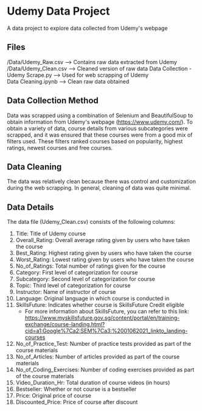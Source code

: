 # Udemy Data Project
 A data project to explore data collected from Udemy's webpage

## Files
/Data/Udemy_Raw.csv --> Contains raw data extracted from Udemy <br> 
/Data/Udemy_Clean.csv --> Cleaned version of raw data
Data Collection - Udemy Scrape.py --> Used for web scrapping of Udemy <br>
Data Cleaning.ipynb --> Clean raw data obtained


## Data Collection Method
Data was scrapped using a combination of Selenium and BeautifulSoup to obtain information from Udemy's webpage (https://www.udemy.com/). To obtain a variety of data, course details from various subcategories were scrapped, and it was ensured that these courses were from a good mix of filters used. These filters ranked courses based on popularity, highest ratings, newest courses and free courses. 

## Data Cleaning
The data was relatively clean because there was control and customization during the web scrapping. In general, cleaning of data was quite minimal. 

## Data Details
The data file (Udemy_Clean.csv) consists of the following columns: <br>
1. Title: Title of Udemy course
2. Overall_Rating: Overall average rating given by users who have taken the course
3. Best_Rating: Highest rating given by users who have taken the course
4. Worst_Rating: Lowest rating given by users who have taken the course
5. No_of_Ratings: Total number of ratings given for the course
6. Category: First level of categorization for course
7. Subcategory: Second level of categorization for course
8. Topic: Third level of categorization for course
9. Instructor: Name of instructor of course
10. Language: Original language in which course is conducted in
11. SkillsFuture: Indicates whether course is SkillsFuture Credit eligible 
    - For more information about SkillsFuture, you can refer to this link: https://www.myskillsfuture.gov.sg/content/portal/en/training-exchange/course-landing.html?cid=a1:Google%7Ca2:SEM%7Ca3:%2001062021_linkto_landing-courses
12. No_of_Practice_Test: Number of practice tests provided as part of the course materials
13. No_of_Articles: Number of articles provided as part of the course materials
14. No_of_Coding_Exercises: Number of coding exercises provided as part of the course materials
15. Video_Duration_Hr: Total duration of course videos (in hours)
16. Bestseller: Whether or not course is a bestseller
17. Price: Original price of course
18. Discounted_Price: Price of course after discount

